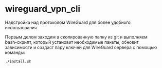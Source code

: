 # wireguard_vpn_cli
Надстройка над протоколом WireGuard для более удобного использования

Первым делом заходим в скопированную папку из git и выполняем bash-скрипт, который установит необходимые пакеты, обновит зависимости и создаст пару ключей для WireGuard сервера с помощью команды:
```sh
./install.sh
```
